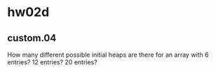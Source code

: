 # hw02d

## custom.04    
How many different possible initial heaps are there for an array with 6 entries? 12 entries? 20 entries?
